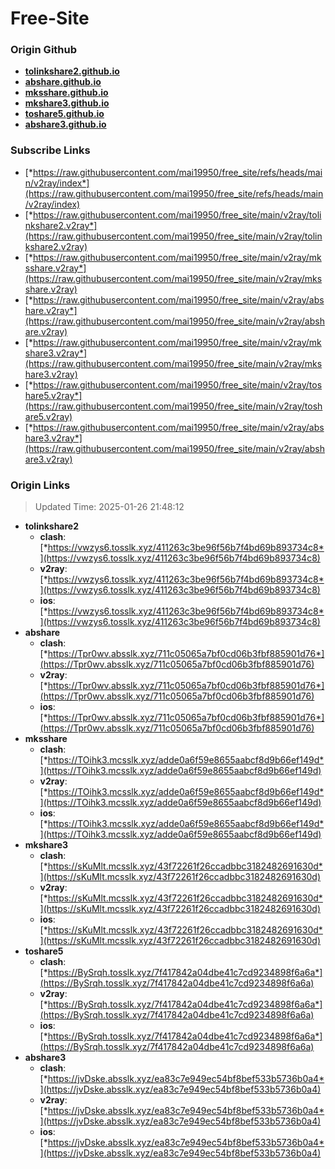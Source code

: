 # Free-Site

### Origin Github

- [**tolinkshare2.github.io**](https://github.com/tolinkshare2/tolinkshare2.github.io)
- [**abshare.github.io**](https://github.com/abshare/abshare.github.io)
- [**mksshare.github.io**](https://github.com/mksshare/mksshare.github.io)
- [**mkshare3.github.io**](https://github.com/mkshare3/mkshare3.github.io)
- [**toshare5.github.io**](https://github.com/toshare5/toshare5.github.io)
- [**abshare3.github.io**](https://github.com/abshare3/abshare3.github.io)

### Subscribe Links

- [*https://raw.githubusercontent.com/mai19950/free_site/refs/heads/main/v2ray/index*](https://raw.githubusercontent.com/mai19950/free_site/refs/heads/main/v2ray/index)
- [*https://raw.githubusercontent.com/mai19950/free_site/main/v2ray/tolinkshare2.v2ray*](https://raw.githubusercontent.com/mai19950/free_site/main/v2ray/tolinkshare2.v2ray)
- [*https://raw.githubusercontent.com/mai19950/free_site/main/v2ray/mksshare.v2ray*](https://raw.githubusercontent.com/mai19950/free_site/main/v2ray/mksshare.v2ray)
- [*https://raw.githubusercontent.com/mai19950/free_site/main/v2ray/abshare.v2ray*](https://raw.githubusercontent.com/mai19950/free_site/main/v2ray/abshare.v2ray)
- [*https://raw.githubusercontent.com/mai19950/free_site/main/v2ray/mkshare3.v2ray*](https://raw.githubusercontent.com/mai19950/free_site/main/v2ray/mkshare3.v2ray)
- [*https://raw.githubusercontent.com/mai19950/free_site/main/v2ray/toshare5.v2ray*](https://raw.githubusercontent.com/mai19950/free_site/main/v2ray/toshare5.v2ray)
- [*https://raw.githubusercontent.com/mai19950/free_site/main/v2ray/abshare3.v2ray*](https://raw.githubusercontent.com/mai19950/free_site/main/v2ray/abshare3.v2ray)

### Origin Links

> Updated Time: 2025-01-26 21:48:12

- **tolinkshare2**
  - **clash**: [*https://vwzys6.tosslk.xyz/411263c3be96f56b7f4bd69b893734c8*](https://vwzys6.tosslk.xyz/411263c3be96f56b7f4bd69b893734c8)
  - **v2ray**: [*https://vwzys6.tosslk.xyz/411263c3be96f56b7f4bd69b893734c8*](https://vwzys6.tosslk.xyz/411263c3be96f56b7f4bd69b893734c8)
  - **ios**: [*https://vwzys6.tosslk.xyz/411263c3be96f56b7f4bd69b893734c8*](https://vwzys6.tosslk.xyz/411263c3be96f56b7f4bd69b893734c8)
- **abshare**
  - **clash**: [*https://Tpr0wv.absslk.xyz/711c05065a7bf0cd06b3fbf885901d76*](https://Tpr0wv.absslk.xyz/711c05065a7bf0cd06b3fbf885901d76)
  - **v2ray**: [*https://Tpr0wv.absslk.xyz/711c05065a7bf0cd06b3fbf885901d76*](https://Tpr0wv.absslk.xyz/711c05065a7bf0cd06b3fbf885901d76)
  - **ios**: [*https://Tpr0wv.absslk.xyz/711c05065a7bf0cd06b3fbf885901d76*](https://Tpr0wv.absslk.xyz/711c05065a7bf0cd06b3fbf885901d76)
- **mksshare**
  - **clash**: [*https://TOihk3.mcsslk.xyz/adde0a6f59e8655aabcf8d9b66ef149d*](https://TOihk3.mcsslk.xyz/adde0a6f59e8655aabcf8d9b66ef149d)
  - **v2ray**: [*https://TOihk3.mcsslk.xyz/adde0a6f59e8655aabcf8d9b66ef149d*](https://TOihk3.mcsslk.xyz/adde0a6f59e8655aabcf8d9b66ef149d)
  - **ios**: [*https://TOihk3.mcsslk.xyz/adde0a6f59e8655aabcf8d9b66ef149d*](https://TOihk3.mcsslk.xyz/adde0a6f59e8655aabcf8d9b66ef149d)
- **mkshare3**
  - **clash**: [*https://sKuMlt.mcsslk.xyz/43f72261f26ccadbbc3182482691630d*](https://sKuMlt.mcsslk.xyz/43f72261f26ccadbbc3182482691630d)
  - **v2ray**: [*https://sKuMlt.mcsslk.xyz/43f72261f26ccadbbc3182482691630d*](https://sKuMlt.mcsslk.xyz/43f72261f26ccadbbc3182482691630d)
  - **ios**: [*https://sKuMlt.mcsslk.xyz/43f72261f26ccadbbc3182482691630d*](https://sKuMlt.mcsslk.xyz/43f72261f26ccadbbc3182482691630d)
- **toshare5**
  - **clash**: [*https://BySrqh.tosslk.xyz/7f417842a04dbe41c7cd9234898f6a6a*](https://BySrqh.tosslk.xyz/7f417842a04dbe41c7cd9234898f6a6a)
  - **v2ray**: [*https://BySrqh.tosslk.xyz/7f417842a04dbe41c7cd9234898f6a6a*](https://BySrqh.tosslk.xyz/7f417842a04dbe41c7cd9234898f6a6a)
  - **ios**: [*https://BySrqh.tosslk.xyz/7f417842a04dbe41c7cd9234898f6a6a*](https://BySrqh.tosslk.xyz/7f417842a04dbe41c7cd9234898f6a6a)
- **abshare3**
  - **clash**: [*https://jvDske.absslk.xyz/ea83c7e949ec54bf8bef533b5736b0a4*](https://jvDske.absslk.xyz/ea83c7e949ec54bf8bef533b5736b0a4)
  - **v2ray**: [*https://jvDske.absslk.xyz/ea83c7e949ec54bf8bef533b5736b0a4*](https://jvDske.absslk.xyz/ea83c7e949ec54bf8bef533b5736b0a4)
  - **ios**: [*https://jvDske.absslk.xyz/ea83c7e949ec54bf8bef533b5736b0a4*](https://jvDske.absslk.xyz/ea83c7e949ec54bf8bef533b5736b0a4)
